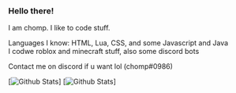 ### Hello there!

I am chomp. I like to code stuff.

Languages I know: HTML, Lua, CSS, and some Javascript and Java <br>
I codwe roblox and minecraft stuff, also some discord bots

Contact me on discord if u want lol (chomp#0986)

[![Github Stats](https://github-readme-stats.vercel.app/api?username=ChompChompDead&show_icons=true&theme=tokyonight)]
[![Github Stats](https://github-readme-stats.vercel.app/api/top-langs/?username=ChompChompDead&show_icons=true&theme=tokyonight)]
